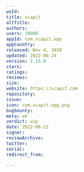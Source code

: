 ```yaml
---
wsId: 
title: xcapit
altTitle: 
authors: 
users: 10000
appId: com.xcapit.app
appCountry: 
released: Nov 4, 2020
updated: 2022-06-24
version: 2.15.0
stars: 
ratings: 
reviews: 
size: 
website: https://xcapit.com
repository: 
issue: 
icon: com.xcapit.app.png
bugbounty: 
meta: ok
verdict: wip
date: 2022-06-22
signer: 
reviewArchive: 
twitter: 
social: 
redirect_from: 

---
```


